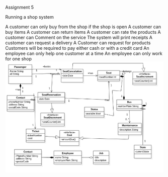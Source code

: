 Assignment 5

Running a shop system

A customer can only buy from the shop if the shop is open
A customer can buy items
A customer can return items
A customer can rate the products 
A customer can Comment on the service 
The system will print receipts 
A customer can request a delivery
A Customer can request for products 
Customers will be required to pay either cash or with a credit card
An employee can only help one customer at a time
An employee can only work for one shop
<img src="https://github.com/cjTarwireyi/Assignment5/blob/master/DomainModel.png"/>
